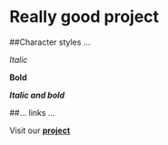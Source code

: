 # Really good project

##Character styles ...

  _Italic_

  **Bold**

  _**Italic and bold**_

##... links ...

Visit our [**project**](https://github.com/ReunionRdbioseq2309/really_good_project)

